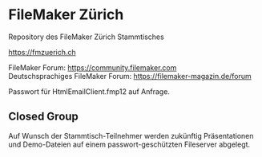 # FileMaker Zürich
Repository des FileMaker Zürich Stammtisches

https://fmzuerich.ch

FileMaker Forum: https://community.filemaker.com \
Deutschsprachiges FileMaker Forum: https://filemaker-magazin.de/forum

Passwort für HtmlEmailClient.fmp12 auf Anfrage.

## Closed Group
Auf Wunsch der Stammtisch-Teilnehmer werden zukünftig Präsentationen und Demo-Dateien auf einem passwort-geschützten Fileserver abgelegt.
